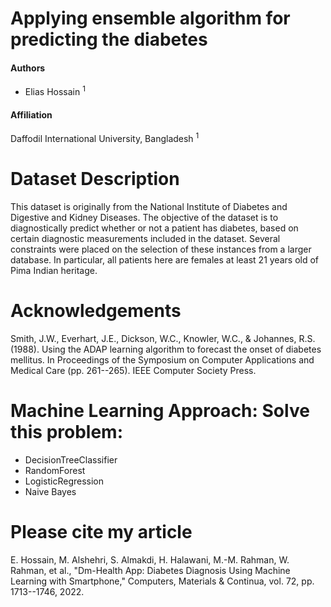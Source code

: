 # Applying ensemble algorithm for predicting the diabetes 

<h4> Authors</h4>
<ul>
<li> Elias Hossain <sup>1</sup></li>
</ul>
<h4> Affiliation</h4>
Daffodil International University, Bangladesh <sup>1</sup> <br>

# Dataset Description

This dataset is originally from the National Institute of Diabetes and Digestive and Kidney Diseases. The objective of the dataset is to diagnostically predict whether or not a patient has diabetes, based on certain diagnostic measurements included in the dataset. Several constraints were placed on the selection of these instances from a larger database. In particular, all patients here are females at least 21 years old of Pima Indian heritage. 

# Acknowledgements
Smith, J.W., Everhart, J.E., Dickson, W.C., Knowler, W.C., & Johannes, R.S. (1988). Using the ADAP learning algorithm to forecast the onset of diabetes mellitus. In Proceedings of the Symposium on Computer Applications and Medical Care (pp. 261--265). IEEE Computer Society Press.

# Machine Learning Approach: Solve this problem:
* DecisionTreeClassifier 
* RandomForest 
* LogisticRegression
* Naive Bayes 

# Please cite my article

E. Hossain, M. Alshehri, S. Almakdi, H. Halawani, M.-M. Rahman, W. Rahman, et al., "Dm-Health App: Diabetes Diagnosis Using Machine Learning with Smartphone," Computers, Materials \& Continua, vol. 72, pp. 1713--1746, 2022.

